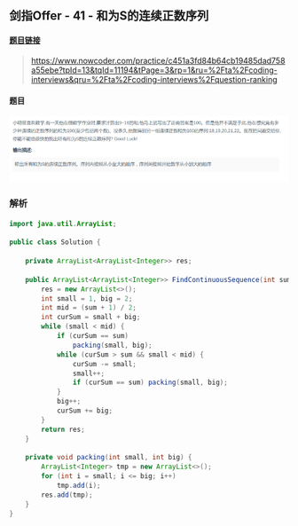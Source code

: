 ## 剑指Offer - 41 - 和为S的连续正数序列

#### [题目链接]()

> https://www.nowcoder.com/practice/c451a3fd84b64cb19485dad758a55ebe?tpId=13&tqId=11194&tPage=3&rp=1&ru=%2Fta%2Fcoding-interviews&qru=%2Fta%2Fcoding-interviews%2Fquestion-ranking

#### 题目

![](images/41_t.png)

### 解析



```java
import java.util.ArrayList;

public class Solution {

    private ArrayList<ArrayList<Integer>> res;

    public ArrayList<ArrayList<Integer>> FindContinuousSequence(int sum) {
        res = new ArrayList<>();
        int small = 1, big = 2;
        int mid = (sum + 1) / 2;
        int curSum = small + big;
        while (small < mid) {
            if (curSum == sum)
                packing(small, big);
            while (curSum > sum && small < mid) {
                curSum -= small;
                small++;
                if (curSum == sum) packing(small, big);
            }
            big++;
            curSum += big;
        }
        return res;
    }

    private void packing(int small, int big) {
        ArrayList<Integer> tmp = new ArrayList<>();
        for (int i = small; i <= big; i++)
            tmp.add(i);
        res.add(tmp);
    }
}
```

